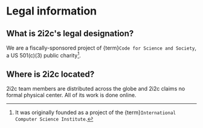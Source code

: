 # Legal information

## What is 2i2c's legal designation?

We are a fiscally-sponsored project of {term}`Code for Science and Society`, a US 501(c)(3) public charity[^icsi].

[^icsi]: It was originally founded as a project of the {term}`International Computer Science Institute`.

## Where is 2i2c located?

2i2c team members are distributed across the globe and 2i2c claims no formal physical center.
All of its work is done online.
